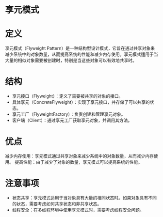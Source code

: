 # 享元模式

# 定义


享元模式（Flyweight Pattern）是一种结构型设计模式，它旨在通过共享对象来减少系统中的对象数量，从而提高系统的性能和减少内存使用。享元模式适用于当大量的相似对象需要被创建时，特别是当这些对象可以有效地共享时。

# 结构

* 享元接口（Flyweight）：定义了需要被共享的对象的接口。
* 具体享元（ConcreteFlyweight）：实现了享元接口，并存储了可以共享的状态。
* 享元工厂（FlyweightFactory）：负责创建和管理享元对象。
* 客户端（Client）：通过享元工厂获取享元对象，并调用其方法。

# 优点

减少内存使用：享元模式通过共享对象来减少系统中的对象数量，从而减少内存使用。
提高性能：由于减少了对象的数量，享元模式可以提高系统的性能。

# 注意事项

* 状态共享：享元模式适用于当对象具有大量的相同状态时。如果对象具有不同的状态，需要考虑如何共享状态和非共享状态。
* 线程安全：在多线程环境中使用享元模式时，需要考虑线程安全问题。